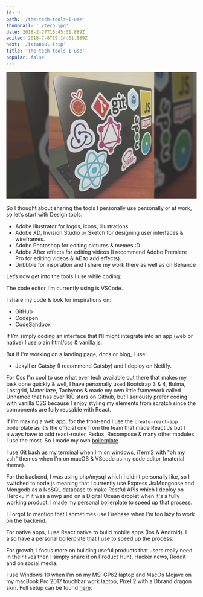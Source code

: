 ```yaml
---
id: 9
path: '/the-tech-tools-I-use'
thumbnail: './tech.jpg'
date: 2018-2-27T16:45:01.889Z
edited: 2018-7-8T19:14:01.889Z
next: '/istanbul-trip'
title: 'The tech tools I use'
popular: false
---
```


![Tools](tech.jpg 'Taken from my Instagram')

So I thought about sharing the tools I personally use personally or at work, so let’s start with Design tools:

- Adobe Illustrator for logos, icons, illustrations.
- Adobe XD, Invision Studio or Sketch for designing user interfaces & wireframes.
- Adobe Photoshop for editing pictures & memes :D
- Adobe After effects for editing videos (I recommend Adobe Premiere Pro for editing videos & AE to add effects).
- Dribbble for inspiration and I share my work there as well as on Behance

Let’s now get into the tools I use while coding:

The code editor I'm currently using is VSCode.

I share my code & look for inspirations on:

- GitHub
- Codepen
- CodeSandbox

If I’m simply coding an interface that I’ll might integrate into an app (web or native) I use plain html/css & vanilla js.

But if I'm working on a landing page, docs or blog, I use:

- Jekyll or Gatsby (I recommend Gatsby) and I deploy on Netlify.

For Css I’m cool to use what ever tech available out there that makes my task done quickly & well, I have personally used Bootstrap 3 & 4, Bulma, Lostgrid, Materliaze, Tachyons & made my own little framework called Unnamed that has over 180 stars on Github, but I seriously prefer coding with vanilla CSS because I enjoy styling my elements from scratch since the components are fully reusable with React.

If I’m making a web app, for the front-end I use the `create-react-app` boilerplate as it’s the official one from the team that made React Js but I always have to add react-router, Redux, Recompose & many other modules I use the most. So I made my own [boilerplate](https://github.com/smakosh/personal-react-app-boilerplate).

I use Git bash as my terminal when I’m on windows, iTerm2 with "oh my zsh" themes when I’m on macOS & VScode as my code editor (material theme).

For the backend, I was using php/mysql which I didn’t personally like, so I switched to node js meaning that I currently use Express Js/Mongoose and Mongodb as a NoSQL database to make Restful APIs which I deploy on Heroku if it was a mvp and on a Digital Ocean droplet when it's a fully working product. I made my personal [boilerplate](https://github.com/smakosh/rest-api-boilerplate-v2) to speed up that process.

I Forgot to mention that I sometimes use Firebase when I’m too lazy to work on the backend.

For native apps, I use React native to build mobile apps (Ios & Android). I also have a personal [boilerplate](https://github.com/smakosh/RN-personal-boilerplate) that I use to speed up the process.

For growth, I focus more on building useful products that users really need in their lives then I simply share it on Product Hunt, Hacker news, Reddit and on social media.

I use Windows 10 when I'm on my MSI GP62 laptop and MacOs Mojave on my macBook Pro 2017 touchbar work laptop, Pixel 2 with a Dbrand dragon skin. Full setup can be found [here](https://docs.google.com/document/d/1falYEEHhJxq4HIXwOPoc4lk0AYsfHY4U6ZCcY4Srs8g/edit?usp=sharing).
